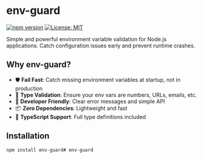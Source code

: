 # env-guard

[![npm version](https://badge.fury.io/js/env-guard.svg)](https://badge.fury.io/js/env-guard)
[![License: MIT](https://img.shields.io/badge/License-MIT-yellow.svg)](https://opensource.org/licenses/MIT)

Simple and powerful environment variable validation for Node.js applications. Catch configuration issues early and prevent runtime crashes.

## Why env-guard?

- 🛡️ **Fail Fast**: Catch missing environment variables at startup, not in production
- 🎯 **Type Validation**: Ensure your env vars are numbers, URLs, emails, etc.
- 🔧 **Developer Friendly**: Clear error messages and simple API
- 📦 **Zero Dependencies**: Lightweight and fast
- 🚀 **TypeScript Support**: Full type definitions included

## Installation

```bash
npm install env-guard#   e n v - g u a r d  
 